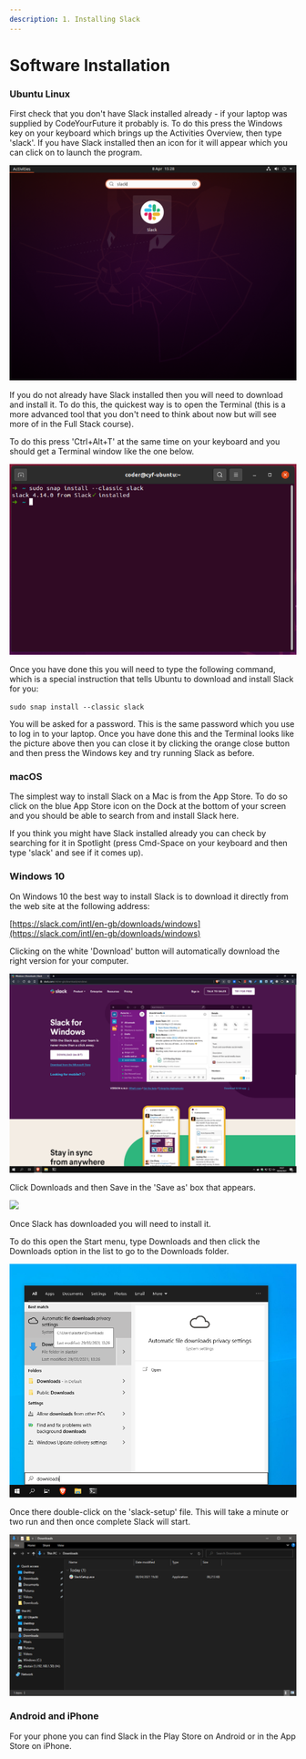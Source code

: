 ```yaml
---
description: 1. Installing Slack
---
```


# Software Installation

### Ubuntu Linux

First check that you don't have Slack installed already - if your laptop was supplied by CodeYourFuture it probably is. To do this press the Windows key on your keyboard which brings up the Activities Overview, then type 'slack'. If you have Slack installed then an icon for it will appear which you can click on to launch the program.

![](../.gitbook/assets/ubuntu-activities-overview.png)

If you do not already have Slack installed then you will need to download and install it. To do this, the quickest way is to open the Terminal \(this is a more advanced tool that you don't need to think about now but will see more of in the Full Stack course\).

To do this press 'Ctrl+Alt+T' at the same time on your keyboard and you should get a Terminal window like the one below.

![](../.gitbook/assets/ubuntu-terminal.png)

Once you have done this you will need to type the following command, which is a special instruction that tells Ubuntu to download and install Slack for you:

`sudo snap install --classic slack`

You will be asked for a password. This is the same password which you use to log in to your laptop. Once you have done this and the Terminal looks like the picture above then you can close it by clicking the orange close button and then press the Windows key and try running Slack as before.
### macOS

The simplest way to install Slack on a Mac is from the App Store. To do so click on the blue App Store icon on the Dock at the bottom of your screen and you should be able to search from and install Slack here.

If you think you might have Slack installed already you can check by searching for it in Spotlight \(press Cmd-Space on your keyboard and then type 'slack' and see if it comes up\).

### Windows 10

On Windows 10 the best way to install Slack is to download it directly from the web site at the following address:

[https://slack.com/intl/en-gb/downloads/windows](https://slack.com/intl/en-gb/downloads/windows)

Clicking on the white 'Download' button will automatically download the right version for your computer.

![](../.gitbook/assets/windows-slack-download.png)

Click Downloads and then Save in the 'Save as' box that appears.

![](../.gitbook/assets/windows-saveas.png)

Once Slack has downloaded you will need to install it.

To do this open the Start menu, type Downloads and then click the Downloads option in the list to go to the Downloads folder.

![](../.gitbook/assets/windows-downloads.png)

Once there double-click on the 'slack-setup' file. This will take a minute or two run and then once complete Slack will start.

![](../.gitbook/assets/windows-downloads-folder.png)

### Android and iPhone

For your phone you can find Slack in the Play Store on Android or in the App Store on iPhone.

